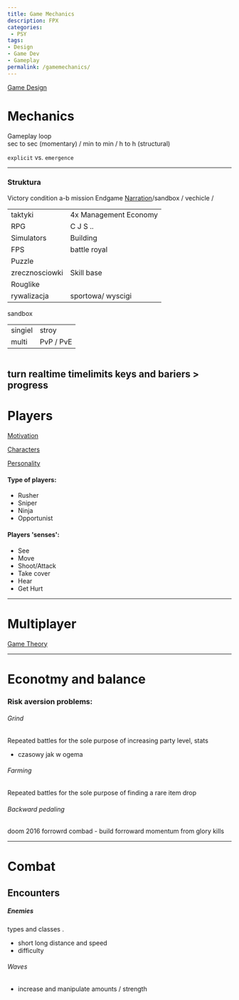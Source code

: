 ```yaml
---
title: Game Mechanics
description: FPX
categories:
 - PSY
tags:
- Design
- Game Dev
- Gameplay
permalink: /gamemechanics/
---
```



[Game Design](/gamedesign/)






# Mechanics   
Gameplay loop  
sec to sec (momentary) / min to min / h to h (structural)  

`explicit` vs. `emergence`   



---




### Struktura
Victory condition
a-b mission Endgame [Narration](/narration/)/sandbox / vechicle /  


|||
|---|---|
taktyki | 4x Management Economy
RPG |  C J S ..
Simulators | Building
FPS | battle royal  
Puzzle|
zrecznosciowki|Skill base
Rouglike |
rywalizacja | sportowa/ wyscigi
sandbox

|||
|---|---|
singiel | stroy
multi | PvP / PvE  

|||
|---|---|
turn
realtime
timelimits
keys and bariers > progress
---

# Players

[Motivation](/motivation/)  


[Characters](/characters/)  

[Personality](/personality/)

####  Type of players:
  - Rusher
  - Sniper
  - Ninja
  - Opportunist

#### Players 'senses':  

  - See  
  - Move  
  - Shoot/Attack  
  - Take cover  
  - Hear  
  - Get Hurt  


---


# Multiplayer

[Game Theory](/gametheory/)



---

# Econotmy and balance


### Risk aversion problems:
###### Grind
Repeated battles for the sole purpose of increasing party level, stats
- czasowy jak w ogema

###### Farming
Repeated battles for the sole purpose of finding a rare item drop


###### Backward pedaling
doom 2016 forrowrd combad - build forroward momentum from glory kills  



----

# Combat
## Encounters


##### Enemies
  types and classes .
  - short long distance and speed
  - difficulty

###### Waves
  - increase and manipulate amounts / strength
